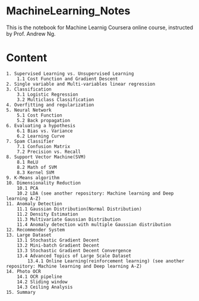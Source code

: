 # MachineLearning_Notes
This is the notebook for Machine Learnig Coursera online course, instructed by Prof. Andrew Ng.

# Content
	1. Supervised Learning vs. Unsupervised Learning
		1.1 Cost Function and Gradient Descent
	2. Single variable and Multi-variables linear regression
	3. Classification
		3.1 Logistic Regression
		3.2 Multiclass Classification
	4. Overfitting and regularization
	5. Neural Network
		5.1 Cost Function
		5.2 Back propagation
	6. Evaluating a hypothesis
		6.1 Bias vs. Variance
		6.2 Learning Curve
	7. Spam Classifier
		7.1 Confusion Matrix
		7.2 Precision vs. Recall
	8. Support Vector Machine(SVM)
		8.1 ReLU
		8.2 Math of SVM
		8.3 Kernel SVM
	9. K-Means algorithm
	10. Dimensionality Reduction
		10.1 PCA
		10.2 LDA (see another repository: Machine learning and Deep learning A-Z)
	11. Anomaly Detection
		11.1 Gaussian Distribution(Normal Distribution)
		11.2 Density Estimation
		11.3 Multivariate Gaussian Distribution
		11.4 Anomaly detection with multiple Gaussian distribution
	12. Recommender System
	13. Large Dataset
		13.1 Stochastic Gradient Decent
		13.2 Mini-batch Gradient Decent
		13.3 Stochastic Gradient Decent Convergence
		13.4 Advanced Topics of Large Scale Dataset
			13.4.1 Online Learning(reinforcement learning) (see another repository: Machine learning and Deep learning A-Z)
	14. Photo OCR
		14.1 OCR pipeline
		14.2 Sliding window
		14.3 Ceiling Analysis
	15. Summary
	
